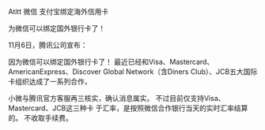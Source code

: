 Atitt 微信 支付宝绑定海外信用卡


为微信可以绑定国外银行卡了！

11月6日，腾讯公司宣布：


因为微信可以绑定国外银行卡了！
最近已经和Visa、Mastercard、AmericanExpress、Discover Global Network（含Diners Club）、JCB五大国际卡组织达成了一系列合作，


小微与腾讯官方客服再三核实，确认消息属实。
不过目前仅支持Visa、Mastercard、JCB这三种卡
于汇率，是按照微信合作银行当天的实时汇率结算的。
不收取手续费。


